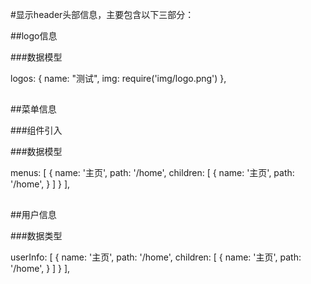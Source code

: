 #显示header头部信息，主要包含以下三部分：

##logo信息

###数据模型

logos: {
          name: "测试",
          img: require('img/logo.png')
        },
        
##
##菜单信息

###组件引入 <ui-nav />

###数据模型

menus: [
          {
            name: '主页',
            path: '/home',
            children: [
              {
                name: '主页',
                path: '/home',
              }
            ]
          }
        ],

##
##用户信息

###数据类型

userInfo: [
          {
            name: '主页',
            path: '/home',
            children: [
              {
                name: '主页',
                path: '/home',
              }
            ]
          }
        ],
